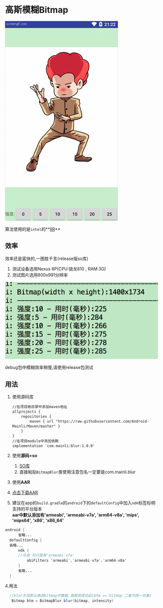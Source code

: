 # 高斯模糊Bitmap

![动画](/image/donghua.gif)

算法使用的是`intel`的**[IIR](https://software.intel.com/en-us/articles/iir-gaussian-blur-filter-implementation-using-intel-advanced-vector-extensions)**

## 效率
效率还是蛮快的,一图胜千言(release版so库)
1. 测试设备选用Nexus 6P(CPU:骁龙810 , RAM:3G)
2. 测试图片选用800x991分辨率

![log](/image/blur.jpg)

debug包中模糊效率稍慢,请使用release包测试

## 用法
1. 使用源码库 <br/>

    ```
    //在项目根目录中添加maven地址
    allprojects {
        repositories {
            maven { url "https://raw.githubusercontent.com/Android-Mainli/Maven/master" }
        }
    }
    //在项目module中添加依赖
    implementation 'com.mainli:blur:1.0.0'
    ```

2. 使用**源码+so**
   1. [SO库](/outLibs/jni)
   2. 直接粘贴`BitmapBlur`类使用注意包名一定要是com.mainli.blur

3. 使用**AAR**
  1. [点击下载AAR](/outLibs/blur-release.aar)
  2. 建议在app的`build.gradle`的`android`下的`defaultConfig`中加入`ndk`标签标明支持的平台版本<br/>**aar中默认添加有'armeabi', 'armeabi-v7a', 'arm64-v8a', 'mips', 'mips64', 'x86', 'x86_64'**

  ```java
  android {
    	省略...
    defaultConfig {
  	省略...
        ndk {
  		//可选 可只是用'armeabi-v7a'
            abiFilters 'armeabi','armeabi-v7a','arm64-v8a'
        }
        省略...
    }
  ```
  4.用法
  ```java
  	//blur方法默认修改bitmap中数据,调用完成功后(btm == bitmap 二者为同一对象)
  	 Bitmap btm = BitmapBlur.blur(bitmap, intensity)
  ```